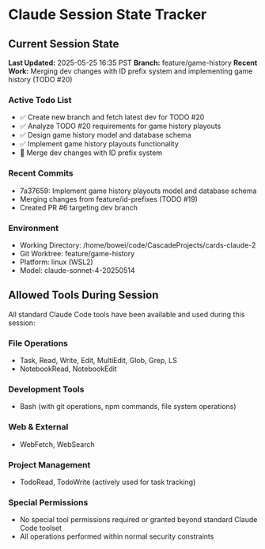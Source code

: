 # Claude Session State Tracker

## Current Session State

**Last Updated:** 2025-05-25 16:35 PST
**Branch:** feature/game-history
**Recent Work:** Merging dev changes with ID prefix system and implementing game history (TODO #20)

### Active Todo List  
- ✅ Create new branch and fetch latest dev for TODO #20
- ✅ Analyze TODO #20 requirements for game history playouts
- ✅ Design game history model and database schema
- ✅ Implement game history playouts functionality
- 🔄 Merge dev changes with ID prefix system

### Recent Commits
- 7a37659: Implement game history playouts model and database schema
- Merging changes from feature/id-prefixes (TODO #19)
- Created PR #6 targeting dev branch

### Environment
- Working Directory: /home/bowei/code/CascadeProjects/cards-claude-2
- Git Worktree: feature/game-history
- Platform: linux (WSL2)
- Model: claude-sonnet-4-20250514

## Allowed Tools During Session

All standard Claude Code tools have been available and used during this session:

### File Operations
- Task, Read, Write, Edit, MultiEdit, Glob, Grep, LS
- NotebookRead, NotebookEdit

### Development Tools  
- Bash (with git operations, npm commands, file system operations)

### Web & External
- WebFetch, WebSearch

### Project Management
- TodoRead, TodoWrite (actively used for task tracking)

### Special Permissions
- No special tool permissions required or granted beyond standard Claude Code toolset
- All operations performed within normal security constraints